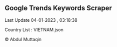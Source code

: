 

## Google Trends Keywords Scraper 
 
Last Update 04-01-2023 , 03:18:38

Country List :
VIETNAM.json



© Abdul Muttaqin 
